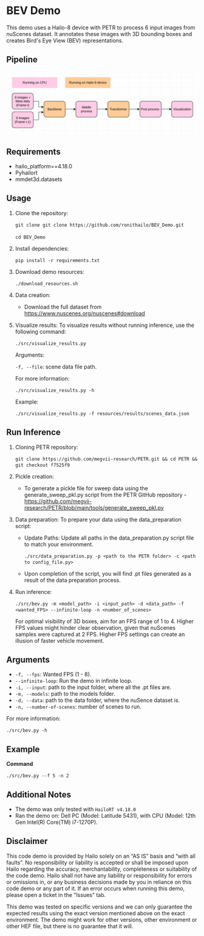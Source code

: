 BEV Demo
========

This demo uses a Hailo-8 device with PETR to process 6 input images from nuScenes dataset.
It annotates these images with 3D bounding boxes and creates Bird's Eye View (BEV) representations.

Pipeline
--------

![Pipeline](./resources/pipeline.png)

Requirements
------------

- hailo_platform==4.18.0
- Pyhailort
- mmdet3d.datasets 


Usage
-----

1. Clone the repository:
    ```shell script
    git clone git clone https://github.com/ronithailo/BEV_Demo.git
            
    cd BEV_Demo
    ```

2. Install dependencies:
    ```shell script
    pip install -r requirements.txt
    ```

3. Download demo resources:
    ```shell script
    ./download_resources.sh
    ```

4. Data creation:
    - Download the full dataset from https://www.nuscenes.org/nuscenes#download

5. Visualize results:
    To visualize results without running inference, use the following command:
    ```shell script
    ./src/visualize_results.py
    ```

    Arguments:
  
    ``-f, --file``: scene data file path.

    For more information:
    ```shell script
    ./src/visualize_results.py -h
    ```
    Example:

    ```shell script
    ./src/visualize_results.py -f resources/results/scenes_data.json
    ```

Run Inference
-------------

1. Cloning PETR repository:
    ```shell script
    git clone https://github.com/megvii-research/PETR.git && cd PETR && git checkout f7525f9
    ```

2. Pickle creation:
    - To generate a pickle file for sweep data using the generate_sweep_pkl.py script from the PETR GitHub repository - 
    https://github.com/megvii-research/PETR/blob/main/tools/generate_sweep_pkl.py

3. Data preparation:
    To prepare your data using the data_preparation script:
    - Update Paths: Update all paths in the data_preparation.py script file to match your environment.

        ```shell script
        ./src/data_preparation.py -p <path to the PETR folder> -c <path to config_file.py>
        ```
    - Upon completion of the script, you will find .pt files generated as a result of the data preparation process.

4. Run inference: 
    ```shell script
    ./src/bev.py -m <model_path> -i <input_path> -d <data_path> -f <wanted_FPS> --infinite-loop -n <number_of_scenes>
    ```
    For optimal visibility of 3D boxes, aim for an FPS range of 1 to 4. Higher FPS values might hinder clear observation, given that nuScenes samples were captured at 2 FPS. Higher FPS settings can create an illusion of faster vehicle movement.

Arguments
---------
- ``-f, --fps``: Wanted FPS (1 - 8). 
- ``--infinite-loop``: Run the demo in infinite loop.
- ``-i, --input``: path to the input folder, where all the .pt files are.
- ``-m, --models``: path to the models folder.
- ``-d, --data``: path to the data folder, where the nuSence dataset is.
- ``-n, --number-of-scenes``: number of scenes to run.

For more information:
```shell script
./src/bev.py -h
```
Example 
-------
**Command**
```shell script
./src/bev.py --f 5 -n 2
```

Additional Notes
----------------
- The demo was only tested with ``HailoRT v4.18.0``
- Ran the demo on: Dell PC (Model: Latitude 5431), with CPU (Model: 12th Gen Intel(R) Core(TM) i7-1270P).

Disclaimer
----------
This code demo is provided by Hailo solely on an “AS IS” basis and “with all faults”. No responsibility or liability is accepted or shall be imposed upon Hailo regarding the accuracy, merchantability, completeness or suitability of the code demo. Hailo shall not have any liability or responsibility for errors or omissions in, or any business decisions made by you in reliance on this code demo or any part of it. If an error occurs when running this demo, please open a ticket in the "Issues" tab.

This demo was tested on specific versions and we can only guarantee the expected results using the exact version mentioned above on the exact environment. The demo might work for other versions, other environment or other HEF file, but there is no guarantee that it will.